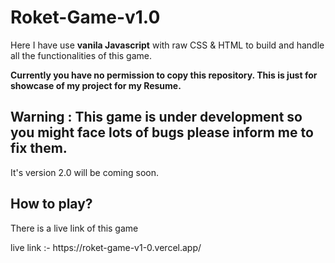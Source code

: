 # Roket-Game-v1.0
<p>Here I have use <b>vanila Javascript</b> with raw CSS & HTML to build and handle all the functionalities of this game.</p>
<strong>Currently you have no permission to copy this repository. This is just for showcase of my project for my Resume.</strong>
<h2>Warning : This game is under development so you might face lots of bugs please inform me to fix them.</h2>
It's version 2.0 will be coming soon.
<h2>How to play?</h2>
<p>There is a live link of this game </p>
live link :- https://roket-game-v1-0.vercel.app/

